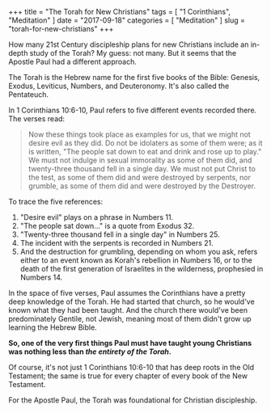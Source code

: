 +++
title = "The Torah for New Christians"
tags = [ "1 Corinthians", "Meditation" ]
date = "2017-09-18"
categories = [
  "Meditation"
]
slug = "torah-for-new-christians"
+++

How many 21st Century discipleship plans for new Christians include an in-depth study of the Torah? My guess: not many. But it seems that the Apostle Paul had a different approach.

<!--more-->

The Torah is the Hebrew name for the first five books of the Bible: Genesis, Exodus, Leviticus, Numbers, and Deuteronomy. It's also called the Pentateuch.

In 1 Corinthians 10:6-10, Paul refers to five different events recorded there. The verses read:

> Now these things took place as examples for us, that we might not desire evil as they did. Do not be idolaters as some of them were; as it is written, "The people sat down to eat and drink and rose up to play." We must not indulge in sexual immorality as some of them did, and twenty-three thousand fell in a single day. We must not put Christ to the test, as some of them did and were destroyed by serpents, nor grumble, as some of them did and were destroyed by the Destroyer.

To trace the five references:

1. "Desire evil" plays on a phrase in Numbers 11.
2. "The people sat down..." is a quote from Exodus 32.
3. "Twenty-three thousand fell in a single day" in Numbers 25.
4. The incident with the serpents is recorded in Numbers 21.
5. And the destruction for grumbling, depending on whom you ask, refers either to an event known as Korah's rebellion in Numbers 16, or to the death of the first generation of Israelites in the wilderness, prophesied in Numbers 14.

In the space of five verses, Paul assumes the Corinthians have a pretty deep knowledge of the Torah. He had started that church, so he would've known what they had been taught. And the church there would've been predominately Gentile, not Jewish, meaning most of them didn't grow up learning the Hebrew Bible.

**So, one of the very first things Paul must have taught young Christians was nothing less than *the entirety of the Torah*.**

Of course, it's not just 1 Corinthians 10:6-10 that has deep roots in the Old Testament; the same is true for every chapter of every book of the New Testament.

For the Apostle Paul, the Torah was foundational for Christian discipleship.
